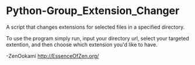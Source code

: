 # Python-Group_Extension_Changer
A script that changes extensions for selected files in a specified directory.

To use the program simply run, input your directory url, select your targeted extention, and then
choose which extension you'd like to have.

-ZenOokami
http://EssenceOfZen.org/
